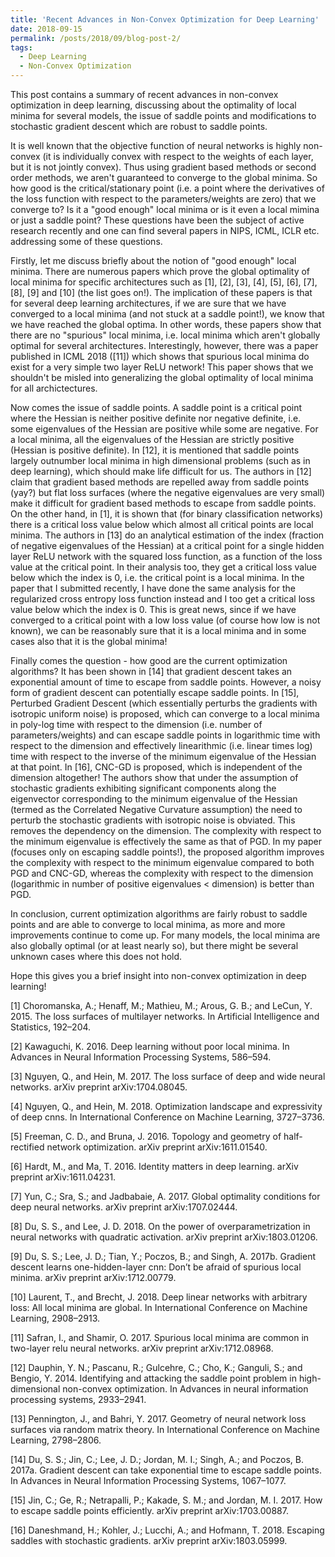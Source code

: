 ```yaml
---
title: 'Recent Advances in Non-Convex Optimization for Deep Learning'
date: 2018-09-15
permalink: /posts/2018/09/blog-post-2/
tags:
  - Deep Learning
  - Non-Convex Optimization
---
```


This post contains a summary of recent advances in non-convex optimization in deep learning, discussing about the optimality of local minima for several models, the issue of saddle points and modifications to stochastic gradient descent which are robust to saddle points.

It is well known that the objective function of neural networks is highly non-convex (it is individually convex with respect to the weights of each layer, but it is not jointly convex). Thus using gradient based methods or second order methods, we aren't guaranteed to converge to the global minima. So how good is the critical/stationary point (i.e. a point where the derivatives of the loss function with respect to the parameters/weights are zero) that we converge to? Is it a "good enough" local minima or is it even a local mimina or just a saddle point? These questions have been the subject of active research recently and one can find several papers in NIPS, ICML, ICLR etc. addressing some of these questions.

Firstly, let me discuss briefly about the notion of "good enough" local minima. There are numerous papers which prove the global optimality of local minima for specific architectures such as [1], [2], [3], [4], [5], [6], [7], [8], [9] and [10] (the list goes on!). The implication of these papers is that for several deep learning architectures, if we are sure that we have converged to a local minima (and not stuck at a saddle point!), we know that we have reached the global optima. In other words, these papers show that there are no "spurious" local minima, i.e. local minima which aren't globally optimal for several architectures. Interestingly, however, there was a paper published in ICML 2018 ([11]) which shows that spurious local minima do exist for a very simple two layer ReLU network! This paper shows that we shouldn't be misled into generalizing the global optimality of local minima for all archictectures.

Now comes the issue of saddle points. A saddle point is a critical point where the Hessian is neither positive definite nor negative definite, i.e. some eigenvalues of the Hessian are positive while some are negative. For a local minima, all the eigenvalues of the Hessian are strictly positive (Hessian is positive definite). In [12], it is mentioned that saddle points largely outnumber local minima in high dimensional problems (such as in deep learning), which should make life difficult for us. The authors in [12] claim that gradient based methods are repelled away from saddle points (yay?) but flat loss surfaces (where the negative eigenvalues are very small) make it difficult for gradient based methods to escape from saddle points. On the other hand, in [1], it is shown that (for binary classification networks) there is a critical loss value below which almost all critical points are local minima. The authors in [13] do an analytical estimation of the index (fraction of negative eigenvalues of the Hessian) at a critical point for a single hidden layer ReLU network with the squared loss function, as a function of the loss value at the critical point. In their analysis too, they get a critical loss value below which the index is 0, i.e. the critical point is a local minima. In the paper that I submitted recently, I have done the same analysis for the regularized cross entropy loss function instead and I too get a critical loss value below which the index is 0. This is great news, since if we have converged to a critical point with a low loss value (of course how low is not known), we can be reasonably sure that it is a local minima and in some cases also that it is the global minima!

Finally comes the question - how good are the current optimization algorithms? It has been shown in [14] that gradient descent takes an exponential amount of time to escape from saddle points. However, a noisy form of gradient descent can potentially escape saddle points. In [15], Perturbed Gradient Descent (which essentially perturbs the gradients with isotropic uniform noise) is proposed, which can converge to a local minima in poly-log time with respect to the dimension (i.e. number of parameters/weights) and can escape saddle points in logarithmic time with respect to the dimension and effectively linearithmic (i.e. linear times log) time with respect to the inverse of the minimum eigenvalue of the Hessian at that point. In [16], CNC-GD is proposed, which is independent of the dimension altogether! The authors show that under the assumption of stochastic gradients exhibiting significant components along the eigenvector corresponding to the minimum eigenvalue of the Hessian (termed as the Correlated Negative Curvature assumption) the need to perturb the stochastic gradients with isotropic noise is obviated. This removes the dependency on the dimension. The complexity with respect to the minimum eigenvalue is effectively the same as that of PGD. In my paper (focuses only on escaping saddle points!), the proposed algorithm improves the complexity with respect to the minimum eigenvalue compared to both PGD and CNC-GD, whereas the complexity with respect to the dimension (logarithmic in number of positive eigenvalues < dimension) is better than PGD.

In conclusion, current optimization algorithms are fairly robust to saddle points and are able to converge to local minima, as more and more improvements continue to come up. For many models, the local minima are also globally optimal (or at least nearly so), but there might be several unknown cases where this does not hold.

Hope this gives you a brief insight into non-convex optimization in deep learning!


[1] Choromanska, A.; Henaff, M.; Mathieu, M.; Arous, G. B.;
and LeCun, Y. 2015. The loss surfaces of multilayer networks.
In Artificial Intelligence and Statistics, 192–204.

[2] Kawaguchi, K. 2016. Deep learning without poor local minima.
In Advances in Neural Information Processing Systems,
586–594.

[3] Nguyen, Q., and Hein, M. 2017. The loss surface
of deep and wide neural networks. arXiv preprint
arXiv:1704.08045.

[4] Nguyen, Q., and Hein, M. 2018. Optimization landscape
and expressivity of deep cnns. In International Conference
on Machine Learning, 3727–3736.

[5] Freeman, C. D., and Bruna, J. 2016. Topology and geometry
of half-rectified network optimization. arXiv preprint
arXiv:1611.01540.

[6] Hardt, M., and Ma, T. 2016. Identity matters in deep learning.
arXiv preprint arXiv:1611.04231.

[7] Yun, C.; Sra, S.; and Jadbabaie, A. 2017. Global optimality
conditions for deep neural networks. arXiv preprint
arXiv:1707.02444.

[8] Du, S. S., and Lee, J. D. 2018. On the power of overparametrization
in neural networks with quadratic activation.
arXiv preprint arXiv:1803.01206.

[9] Du, S. S.; Lee, J. D.; Tian, Y.; Poczos, B.; and Singh,
A. 2017b. Gradient descent learns one-hidden-layer cnn:
Don’t be afraid of spurious local minima. arXiv preprint
arXiv:1712.00779.

[10] Laurent, T., and Brecht, J. 2018. Deep linear networks with
arbitrary loss: All local minima are global. In International
Conference on Machine Learning, 2908–2913.

[11] Safran, I., and Shamir, O. 2017. Spurious local minima are
common in two-layer relu neural networks. arXiv preprint
arXiv:1712.08968.

[12] Dauphin, Y. N.; Pascanu, R.; Gulcehre, C.; Cho, K.; Ganguli,
S.; and Bengio, Y. 2014. Identifying and attacking the
saddle point problem in high-dimensional non-convex optimization.
In Advances in neural information processing
systems, 2933–2941.

[13] Pennington, J., and Bahri, Y. 2017. Geometry of neural
network loss surfaces via random matrix theory. In International
Conference on Machine Learning, 2798–2806.

[14] Du, S. S.; Jin, C.; Lee, J. D.; Jordan, M. I.; Singh, A.; and
Poczos, B. 2017a. Gradient descent can take exponential
time to escape saddle points. In Advances in Neural Information
Processing Systems, 1067–1077.

[15] Jin, C.; Ge, R.; Netrapalli, P.; Kakade, S. M.; and Jordan,
M. I. 2017. How to escape saddle points efficiently. arXiv
preprint arXiv:1703.00887.

[16] Daneshmand, H.; Kohler, J.; Lucchi, A.; and Hofmann, T.
2018. Escaping saddles with stochastic gradients. arXiv
preprint arXiv:1803.05999.
